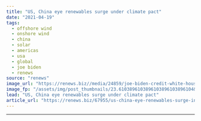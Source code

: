 ```yaml
---
title: "US, China eye renewables surge under climate pact"
date: "2021-04-19"
tags: 
  - offshore wind
  - onshore wind
  - china
  - solar
  - americas
  - usa
  - global
  - joe biden
  - renews
source: "renews"
image_url: "https://renews.biz//media/24859/joe-biden-credit-white-house.jpeg?mode=crop&width=770&heightratio=0.6103896103896103896103896104&slimmage=true"
image_fp: "/assets/img/post_thumbnails/23.6103896103896103896103896104&slimmage=true"
lead: "US, China eye renewables surge under climate pact"
article_url: "https://renews.biz/67955/us-china-eye-renewables-surge-in-climate-pact/"
---
```


---
